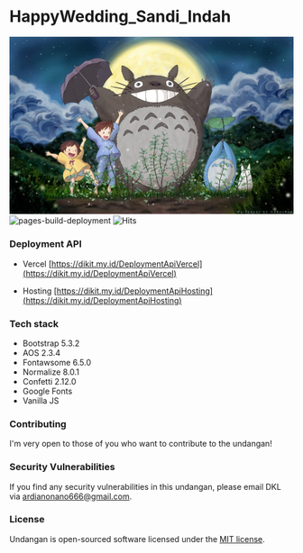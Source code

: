 # HappyWedding_Sandi_Indah

![Thumbnail](/assets/images/Banner.jpg)
![pages-build-deployment](https://github.com/Newby14)
![Hits](https://badge.dikit.my.id/undangan?label=hits&color=brightgreen)

### Deployment API

- Vercel
[https://dikit.my.id/DeploymentApiVercel](https://dikit.my.id/DeploymentApiVercel)

- Hosting
[https://dikit.my.id/DeploymentApiHosting](https://dikit.my.id/DeploymentApiHosting)

### Tech stack

- Bootstrap 5.3.2
- AOS 2.3.4
- Fontawsome 6.5.0
- Normalize 8.0.1
- Confetti 2.12.0
- Google Fonts
- Vanilla JS

### Contributing

I'm very open to those of you who want to contribute to the undangan!

### Security Vulnerabilities

If you find any security vulnerabilities in this undangan, please email DKL via [ardianonano666@gmail.com](mailto:ardianonano666@gmail.com).

### License

Undangan is open-sourced software licensed under the [MIT license](https://opensource.org/licenses/MIT).
